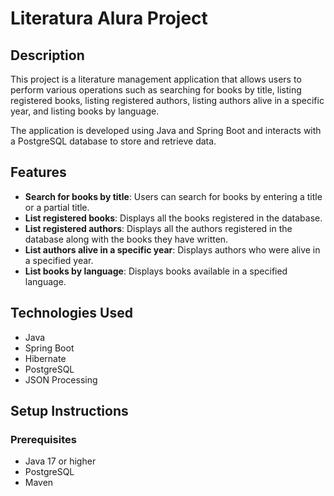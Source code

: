 # Literatura Alura Project

## Description
This project is a literature management application that allows users to perform various operations such as searching for books by title, listing registered books, listing registered authors, listing authors alive in a specific year, and listing books by language.

The application is developed using Java and Spring Boot and interacts with a PostgreSQL database to store and retrieve data.

## Features
- **Search for books by title**: Users can search for books by entering a title or a partial title.
- **List registered books**: Displays all the books registered in the database.
- **List registered authors**: Displays all the authors registered in the database along with the books they have written.
- **List authors alive in a specific year**: Displays authors who were alive in a specified year.
- **List books by language**: Displays books available in a specified language.

## Technologies Used
- Java
- Spring Boot
- Hibernate
- PostgreSQL
- JSON Processing

## Setup Instructions

### Prerequisites
- Java 17 or higher
- PostgreSQL
- Maven
